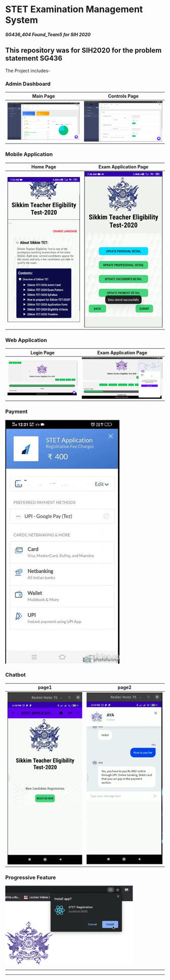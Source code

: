 # STET Examination Management System
##### SG436_404 Found_Team5 for SIH 2020
This repository was for SIH2020 for the problem statement SG436 
---
The Project includes-
### Admin Dashboard
Main Page             |  Controls Page
:-------------------------:|:-------------------------:
![](Final_Output_demo_Videos/screenshots/adminDashboardScreenshot1.png)  |  ![](Final_Output_demo_Videos/screenshots/adminDashboardScreenshot2.png)

### Mobile Application 
Home Page             |  Exam Application Page
:-------------------------:|:-------------------------:
![](Final_Output_demo_Videos/screenshots/mobile1.png)  |  ![](Final_Output_demo_Videos/screenshots/mobile2.png)

### Web Application
Login Page             |  Exam Application Page
:-------------------------:|:-------------------------:
![](Final_Output_demo_Videos/screenshots/webapp1.png)  |  ![](Final_Output_demo_Videos/screenshots/webapp2.png)

### Payment 

![](Final_Output_demo_Videos/screenshots/payment.png)

### Chatbot
page1             |  page2
:-------------------------:|:-------------------------:
![](Final_Output_demo_Videos/screenshots/chatbot1.png)  |  ![](Final_Output_demo_Videos/screenshots/chatbot2.png)

### Progressive Feature
<img src="Final_Output_demo_Videos/screenshots/progressive.png" alt="" title="Progressive APP">

---


---


